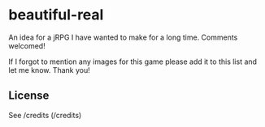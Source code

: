 beautiful-real
==============
An idea for a jRPG I have wanted to make for a long time.  Comments welcomed!

If I forgot to mention any images for this game please add it to this list and let me know.  Thank you!

License
-------

See /credits (/credits)

